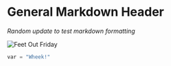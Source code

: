 # General Markdown Header #

_Random update to test markdown formatting_

![Feet Out Friday](https://upload.wikimedia.org/wikipedia/commons/3/30/George_the_amazing_guinea_pig.jpg)

``` Python
var = "Wheek!"
```
